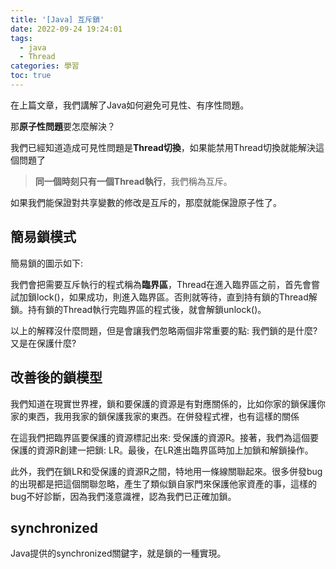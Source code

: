 ```yaml
---
title: '[Java] 互斥鎖'
date: 2022-09-24 19:24:01
tags: 
  - java 
  - Thread
categories: 學習
toc: true
---
```


在上篇文章，我們講解了Java如何避免可見性、有序性問題。

那**原子性問題**要怎麼解決？

我們已經知道造成可見性問題是**Thread切換**，如果能禁用Thread切換就能解決這個問題了

> **同一個時刻只有一個Thread執行**，我們稱為互斥。

如果我們能保證對共享變數的修改是互斥的，那麼就能保證原子性了。

## 簡易鎖模式

簡易鎖的圖示如下:


我們會把需要互斥執行的程式稱為**臨界區**，Thread在進入臨界區之前，首先會嘗試加鎖lock()，如果成功，則進入臨界區。否則就等待，直到持有鎖的Thread解鎖。持有鎖的Thread執行完臨界區的程式後，就會解鎖unlock()。

以上的解釋沒什麼問題，但是會讓我們忽略兩個非常重要的點: 我們鎖的是什麼?又是在保護什麼?

## 改善後的鎖模型

我們知道在現實世界裡，鎖和要保護的資源是有對應關係的，比如你家的鎖保護你家的東西，我用我家的鎖保護我家的東西。在併發程式裡，也有這樣的關係


在這我們把臨界區要保護的資源標記出來: 受保護的資源R。接著，我們為這個要保護的資源R創建一把鎖: LR。最後，在LR進出臨界區時加上加鎖和解鎖操作。

此外，我們在鎖LR和受保護的資源R之間，特地用一條線關聯起來。很多併發bug的出現都是把這個關聯忽略，產生了類似鎖自家門來保護他家資產的事，這樣的bug不好診斷，因為我們淺意識裡，認為我們已正確加鎖。

## synchronized

Java提供的synchronized關鍵字，就是鎖的一種實現。
